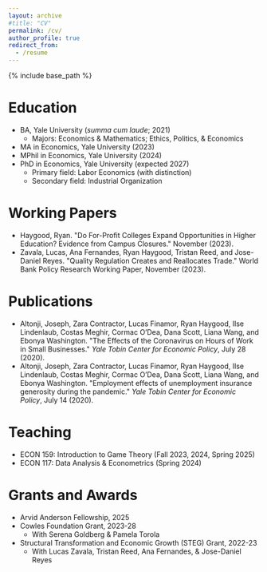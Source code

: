 ```yaml
---
layout: archive
#title: "CV"
permalink: /cv/
author_profile: true
redirect_from:
  - /resume
---
```


{% include base_path %}

Education
======
* BA, Yale University (*summa cum laude*; 2021)
  * Majors: Economics & Mathematics; Ethics, Politics, & Economics
* MA in Economics, Yale University (2023)
* MPhil in Economics, Yale University (2024)
* PhD in Economics, Yale University (expected 2027)
  * Primary field: Labor Economics (with distinction)
  * Secondary field: Industrial Organization

Working Papers
======
* Haygood, Ryan. "Do For-Profit Colleges Expand Opportunities in Higher Education? Evidence from Campus Closures." November (2023).
* Zavala, Lucas, Ana Fernandes, Ryan Haygood, Tristan Reed, and Jose-Daniel Reyes. "Quality Regulation Creates and Reallocates Trade." World Bank Policy Research Working Paper, November (2023).

Publications
======
* Altonji, Joseph, Zara Contractor, Lucas Finamor, Ryan Haygood, Ilse Lindenlaub, Costas Meghir, Cormac O’Dea, Dana Scott, Liana Wang, and Ebonya Washington. "The Effects of the Coronavirus on Hours of Work in Small Businesses." *Yale Tobin Center for Economic Policy*, July 28 (2020).
* Altonji, Joseph, Zara Contractor, Lucas Finamor, Ryan Haygood, Ilse Lindenlaub, Costas Meghir, Cormac O’Dea, Dana Scott, Liana Wang, and Ebonya Washington. "Employment effects of unemployment insurance generosity during the pandemic." *Yale Tobin Center for Economic Policy*, July 14 (2020).

Teaching
======
* ECON 159: Introduction to Game Theory (Fall 2023, 2024, Spring 2025)
* ECON 117: Data Analysis & Econometrics (Spring 2024)

Grants and Awards
======
* Arvid Anderson Fellowship, 2025
* Cowles Foundation Grant, 2023-28
  * With Serena Goldberg & Pamela Torola
* Structural Transformation and Economic Growth (STEG) Grant, 2022-23
  * With Lucas Zavala, Tristan Reed, Ana Fernandes, & Jose-Daniel Reyes
  
